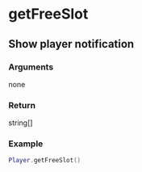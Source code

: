 # getFreeSlot
## Show player notification 
### Arguments
none

### Return 
string[]

### Example
```lua
Player.getFreeSlot()

```